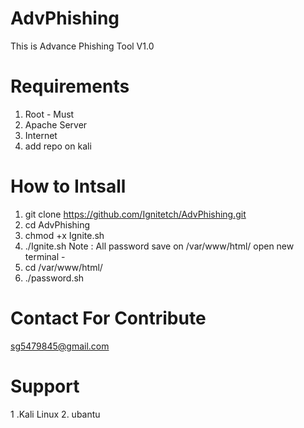 # AdvPhishing
This is Advance Phishing Tool V1.0

# Requirements
1. Root - Must
2. Apache Server
3. Internet
4. add repo on kali 

# How to Intsall
1. git clone https://github.com/Ignitetch/AdvPhishing.git
2. cd AdvPhishing
3. chmod +x Ignite.sh
4. ./Ignite.sh
  Note : All password save on /var/www/html/
  open new terminal - 
  5. cd /var/www/html/
  6. ./password.sh


# Contact For Contribute
sg5479845@gmail.com
 
# Support 
1 .Kali Linux
2. ubantu

